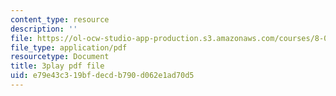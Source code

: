 ```yaml
---
content_type: resource
description: ''
file: https://ol-ocw-studio-app-production.s3.amazonaws.com/courses/8-01sc-classical-mechanics-fall-2016/e79e43c319bfdecdb790d062e1ad70d5_ZjGjNsmsNBU.pdf
file_type: application/pdf
resourcetype: Document
title: 3play pdf file
uid: e79e43c3-19bf-decd-b790-d062e1ad70d5
---
```

